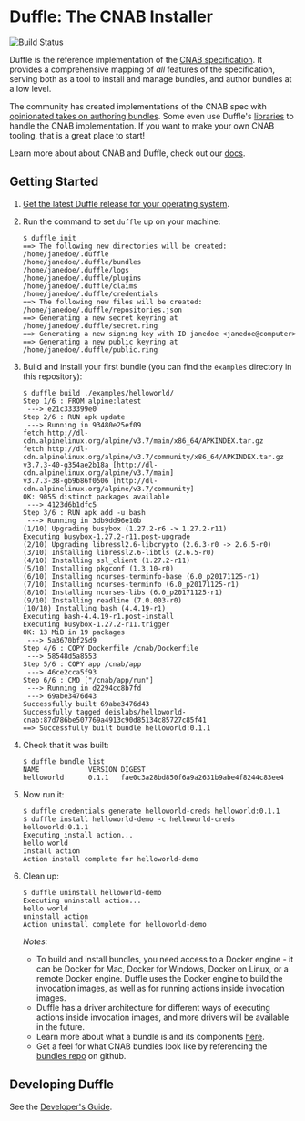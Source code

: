 # Duffle: The CNAB Installer
![Build Status](http://badges.technosophos.me/v1/github/build/deislabs/duffle/badge.svg?branch=master)


Duffle is the reference implementation of the [CNAB specification][cnab]. It
provides a comprehensive mapping of _all_ features of the specification, serving
both as a tool to install and manage bundles, and author bundles at a low level.

The community has created implementations of the CNAB spec with
[opinionated takes on authoring bundles][cnab-tools]. Some even use Duffle's
[libraries][cnab-sdk] to handle the CNAB implementation. If you want to make your own CNAB tooling, that is a great place to start!

Learn more about about CNAB and Duffle, check out our [docs](docs/README.md).

## Getting Started

1. [Get the latest Duffle release for your operating system](https://github.com/deislabs/duffle/releases).


2. Run the command to set `duffle` up on your machine:
    ```console
    $ duffle init
    ==> The following new directories will be created:
    /home/janedoe/.duffle
    /home/janedoe/.duffle/bundles
    /home/janedoe/.duffle/logs
    /home/janedoe/.duffle/plugins
    /home/janedoe/.duffle/claims
    /home/janedoe/.duffle/credentials
    ==> The following new files will be created:
    /home/janedoe/.duffle/repositories.json
    ==> Generating a new secret keyring at /home/janedoe/.duffle/secret.ring
    ==> Generating a new signing key with ID janedoe <janedoe@computer>
    ==> Generating a new public keyring at /home/janedoe/.duffle/public.ring
    ```

3. Build and install your first bundle (you can find the `examples` directory in this repository):
    ```console
    $ duffle build ./examples/helloworld/
    Step 1/6 : FROM alpine:latest
     ---> e21c333399e0
    Step 2/6 : RUN apk update
     ---> Running in 93480e25ef09
    fetch http://dl-cdn.alpinelinux.org/alpine/v3.7/main/x86_64/APKINDEX.tar.gz
    fetch http://dl-cdn.alpinelinux.org/alpine/v3.7/community/x86_64/APKINDEX.tar.gz
    v3.7.3-40-g354ae2b18a [http://dl-cdn.alpinelinux.org/alpine/v3.7/main]
    v3.7.3-38-gb9b86f0506 [http://dl-cdn.alpinelinux.org/alpine/v3.7/community]
    OK: 9055 distinct packages available
     ---> 4123d6b1dfc5
    Step 3/6 : RUN apk add -u bash
     ---> Running in 3db9dd96e10b
    (1/10) Upgrading busybox (1.27.2-r6 -> 1.27.2-r11)
    Executing busybox-1.27.2-r11.post-upgrade
    (2/10) Upgrading libressl2.6-libcrypto (2.6.3-r0 -> 2.6.5-r0)
    (3/10) Installing libressl2.6-libtls (2.6.5-r0)
    (4/10) Installing ssl_client (1.27.2-r11)
    (5/10) Installing pkgconf (1.3.10-r0)
    (6/10) Installing ncurses-terminfo-base (6.0_p20171125-r1)
    (7/10) Installing ncurses-terminfo (6.0_p20171125-r1)
    (8/10) Installing ncurses-libs (6.0_p20171125-r1)
    (9/10) Installing readline (7.0.003-r0)
    (10/10) Installing bash (4.4.19-r1)
    Executing bash-4.4.19-r1.post-install
    Executing busybox-1.27.2-r11.trigger
    OK: 13 MiB in 19 packages
     ---> 5a3670bf25d9
    Step 4/6 : COPY Dockerfile /cnab/Dockerfile
     ---> 58548d5a8553
    Step 5/6 : COPY app /cnab/app
     ---> 46ce2cca5f93
    Step 6/6 : CMD ["/cnab/app/run"]
     ---> Running in d2294cc8b7fd
     ---> 69abe3476d43
    Successfully built 69abe3476d43
    Successfully tagged deislabs/helloworld-cnab:87d786be507769a4913c90d85134c85727c85f41
    ==> Successfully built bundle helloworld:0.1.1
    ```

4. Check that it was built:
    ```console
    $ duffle bundle list
    NAME            VERSION DIGEST
    helloworld      0.1.1   fae0c3a28bd850f6a9a2631b9abe4f8244c83ee4
    ```

5. Now run it:
    ```console
    $ duffle credentials generate helloworld-creds helloworld:0.1.1
    $ duffle install helloworld-demo -c helloworld-creds helloworld:0.1.1
    Executing install action...
    hello world
    Install action
    Action install complete for helloworld-demo
    ```

6. Clean up:
    ```console
    $ duffle uninstall helloworld-demo
    Executing uninstall action...
    hello world
    uninstall action
    Action uninstall complete for helloworld-demo
    ```

    *Notes:*
    * To build and install bundles, you need access to a Docker engine - it can be Docker for Mac, Docker for Windows, Docker on Linux, or a remote Docker engine. Duffle uses the Docker engine to build the invocation images, as well as for running actions inside invocation images.
    * Duffle has a driver architecture for different ways of executing actions inside invocation images, and more drivers will be available in the future.
    * Learn more about what a bundle is and its components [here](https://github.com/deislabs/cnab-spec/blob/master/100-CNAB.md).
    * Get a feel for what CNAB bundles look like by referencing the [bundles repo](https://github.com/deislabs/bundles) on github.

## Developing Duffle

See the [Developer's Guide](docs/developing.md).

[cnab]: https://cnab.io
[cnab-tools]: https://cnab.io/community-projects/#tools
[cnab-sdk]: https://cnab.io/community-projects/#sdk